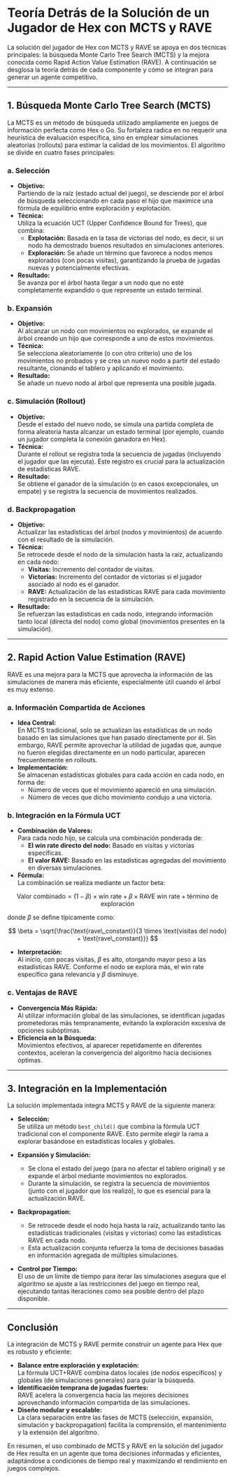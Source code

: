 # Teoría Detrás de la Solución de un Jugador de Hex con MCTS y RAVE

La solución del jugador de Hex con MCTS y RAVE se apoya en dos técnicas principales: la búsqueda Monte Carlo Tree Search (MCTS) y la mejora conocida como Rapid Action Value Estimation (RAVE). A continuación se desglosa la teoría detrás de cada componente y cómo se integran para generar un agente competitivo.

---

## 1. Búsqueda Monte Carlo Tree Search (MCTS)

La MCTS es un método de búsqueda utilizado ampliamente en juegos de información perfecta como Hex o Go. Su fortaleza radica en no requerir una heurística de evaluación específica, sino en emplear simulaciones aleatorias (rollouts) para estimar la calidad de los movimientos. El algoritmo se divide en cuatro fases principales:

### a. **Selección**

- **Objetivo:**  
  Partiendo de la raíz (estado actual del juego), se desciende por el árbol de búsqueda seleccionando en cada paso el hijo que maximice una fórmula de equilibrio entre exploración y explotación.
- **Técnica:**  
  Utiliza la ecuación UCT (Upper Confidence Bound for Trees), que combina:
  - **Explotación:** Basada en la tasa de victorias del nodo, es decir, si un nodo ha demostrado buenos resultados en simulaciones anteriores.
  - **Exploración:** Se añade un término que favorece a nodos menos explorados (con pocas visitas), garantizando la prueba de jugadas nuevas y potencialmente efectivas.
- **Resultado:**  
  Se avanza por el árbol hasta llegar a un nodo que no esté completamente expandido o que represente un estado terminal.

### b. **Expansión**

- **Objetivo:**  
  Al alcanzar un nodo con movimientos no explorados, se expande el árbol creando un hijo que corresponde a uno de estos movimientos.
- **Técnica:**  
  Se selecciona aleatoriamente (o con otro criterio) uno de los movimientos no probados y se crea un nuevo nodo a partir del estado resultante, clonando el tablero y aplicando el movimiento.
- **Resultado:**  
  Se añade un nuevo nodo al árbol que representa una posible jugada.

### c. **Simulación (Rollout)**

- **Objetivo:**  
  Desde el estado del nuevo nodo, se simula una partida completa de forma aleatoria hasta alcanzar un estado terminal (por ejemplo, cuando un jugador completa la conexión ganadora en Hex).
- **Técnica:**  
  Durante el rollout se registra toda la secuencia de jugadas (incluyendo el jugador que las ejecuta). Este registro es crucial para la actualización de estadísticas RAVE.
- **Resultado:**  
  Se obtiene el ganador de la simulación (o en casos excepcionales, un empate) y se registra la secuencia de movimientos realizados.

### d. **Backpropagation**

- **Objetivo:**  
  Actualizar las estadísticas del árbol (nodos y movimientos) de acuerdo con el resultado de la simulación.
- **Técnica:**  
  Se retrocede desde el nodo de la simulación hasta la raíz, actualizando en cada nodo:
  - **Visitas:** Incremento del contador de visitas.
  - **Victorias:** Incremento del contador de victorias si el jugador asociado al nodo es el ganador.
  - **RAVE:** Actualización de las estadísticas RAVE para cada movimiento registrado en la secuencia de la simulación.
- **Resultado:**  
  Se refuerzan las estadísticas en cada nodo, integrando información tanto local (directa del nodo) como global (movimientos presentes en la simulación).

---

## 2. Rapid Action Value Estimation (RAVE)

RAVE es una mejora para la MCTS que aprovecha la información de las simulaciones de manera más eficiente, especialmente útil cuando el árbol es muy extenso.

### a. **Información Compartida de Acciones**

- **Idea Central:**  
  En MCTS tradicional, solo se actualizan las estadísticas de un nodo basado en las simulaciones que han pasado directamente por él. Sin embargo, RAVE permite aprovechar la utilidad de jugadas que, aunque no fueron elegidas directamente en un nodo particular, aparecen frecuentemente en rollouts.
- **Implementación:**  
  Se almacenan estadísticas globales para cada acción en cada nodo, en forma de:
  - Número de veces que el movimiento apareció en una simulación.
  - Número de veces que dicho movimiento condujo a una victoria.

### b. **Integración en la Fórmula UCT**

- **Combinación de Valores:**  
  Para cada nodo hijo, se calcula una combinación ponderada de:
  - **El win rate directo del nodo:** Basado en visitas y victorias específicas.
  - **El valor RAVE:** Basado en las estadísticas agregadas del movimiento en diversas simulaciones.
- **Fórmula:**  
  La combinación se realiza mediante un factor beta:

$$
\text{Valor combinado} = (1 - \beta) \times \text{win rate} + \beta \times \text{RAVE win rate} + \text{término de exploración}
$$

donde $\beta$ se define típicamente como:

$$
\beta = \sqrt{\frac{\text{rave\_constant}}{3 \times \text{visitas del nodo} + \text{rave\_constant}}}
$$

- **Interpretación:**  
  Al inicio, con pocas visitas, $\beta$ es alto, otorgando mayor peso a las estadísticas RAVE. Conforme el nodo se explora más, el win rate específico gana relevancia y $\beta$ disminuye.

### c. **Ventajas de RAVE**

- **Convergencia Más Rápida:**  
  Al utilizar información global de las simulaciones, se identifican jugadas prometedoras más tempranamente, evitando la exploración excesiva de opciones subóptimas.
- **Eficiencia en la Búsqueda:**  
  Movimientos efectivos, al aparecer repetidamente en diferentes contextos, aceleran la convergencia del algoritmo hacia decisiones óptimas.

---

## 3. Integración en la Implementación

La solución implementada integra MCTS y RAVE de la siguiente manera:

- **Selección:**  
  Se utiliza un método `best_child()` que combina la fórmula UCT tradicional con el componente RAVE. Esto permite elegir la rama a explorar basándose en estadísticas locales y globales.

- **Expansión y Simulación:**

  - Se clona el estado del juego (para no afectar el tablero original) y se expande el árbol mediante movimientos no explorados.
  - Durante la simulación, se registra la secuencia de movimientos (junto con el jugador que los realizó), lo que es esencial para la actualización RAVE.

- **Backpropagation:**

  - Se retrocede desde el nodo hoja hasta la raíz, actualizando tanto las estadísticas tradicionales (visitas y victorias) como las estadísticas RAVE en cada nodo.
  - Esta actualización conjunta refuerza la toma de decisiones basadas en información agregada de múltiples simulaciones.

- **Control por Tiempo:**  
  El uso de un límite de tiempo para iterar las simulaciones asegura que el algoritmo se ajuste a las restricciones del juego en tiempo real, ejecutando tantas iteraciones como sea posible dentro del plazo disponible.

---

## Conclusión

La integración de MCTS y RAVE permite construir un agente para Hex que es robusto y eficiente:

- **Balance entre exploración y explotación:**  
  La fórmula UCT+RAVE combina datos locales (de nodos específicos) y globales (de simulaciones generales) para guiar la búsqueda.
- **Identificación temprana de jugadas fuertes:**  
  RAVE acelera la convergencia hacia las mejores decisiones aprovechando información compartida de las simulaciones.
- **Diseño modular y escalable:**  
  La clara separación entre las fases de MCTS (selección, expansión, simulación y backpropagation) facilita la comprensión, el mantenimiento y la extensión del algoritmo.

En resumen, el uso combinado de MCTS y RAVE en la solución del jugador de Hex resulta en un agente que toma decisiones informadas y eficientes, adaptándose a condiciones de tiempo real y maximizando el rendimiento en juegos complejos.
